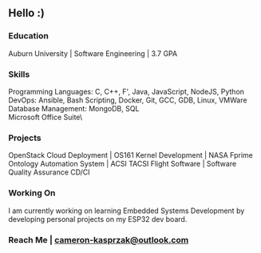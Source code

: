 ## Hello :)

### Education
Auburn University | Software Engineering | 3.7 GPA

### Skills
Programming Languages: C, C++, F', Java, JavaScript, NodeJS, Python\
DevOps: Ansible, Bash Scripting, Docker, Git, GCC, GDB, Linux, VMWare\
Database Management: MongoDB, SQL\
Microsoft Office Suite\

### Projects
OpenStack Cloud Deployment | OS161 Kernel Development | NASA Fprime Ontology Automation System | ACSI TACSI Flight Software | Software Quality Assurance CD/CI

### Working On
I am currently working on learning Embedded Systems Development by developing personal projects on my ESP32 dev board. 

### Reach Me | [cameron-kasprzak@outlook.com](cameron-kasprzak@outlook.com)
<!--
**cameroonk/cameroonk** is a ✨ _special_ ✨ repository because its `README.md` (this file) appears on your GitHub profile.

Here are some ideas to get you started:

- 🔭 I’m currently working on ...  - 🌱 I’m currently learning ...
- 👯 I’m looking to collaborate on ...
- 🤔 I’m looking for help with ...
- 💬 Ask me about ...
- 📫 How to reach me: ...
- 😄 Pronouns: ...
- ⚡ Fun fact: ...
-->
